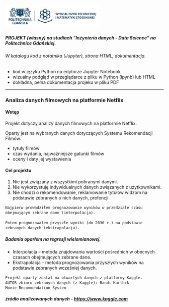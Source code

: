 <img src="Portfolio_Netflix/PG_WFTiMS.jpg" alt="Politechnika Gdańska" width="300" height="auto"> 

##### PROJEKT (własny) na studiach "Inżynieria danych - Data Science" na Politechnice Gdańskiej.
###### W katalogu kod z notatnika (Jupyter), strona HTML, dokumentacja. 

- kod w języku Python na edytorze Jupyter Notebook
- wizualny podgląd w przeglądarce z pliku w Python (ipynb) lub HTML
- dokładna, pełna dokumentacja projeku w pliku PDF

---

### Analiza danych filmowych na platformie Netflix

#### Wstęp
Projekt dotyczy analizy danych filmowych na platformie Netflix.

Oparty jest na wybranych danych  dotyczących Systemu Rekomendacji Filmów.
- tytuły filmów
- czas wydania, najważniejsze gatunki filmów
- oceny i daty jej wystawienia

#### Cel projektu 
1. Nie jest związany z wszystkimi pobranymi danymi.
2. Nie wykorzystuję indywidualnych danych związanych z użytkownikami.
3. Nie chodzi o rekomendowanie, reklamowanie tytułów widzom na podstawie zebranych o nich danych, prefencji.

```
Najpierw prowadziłem prognozowanie wyników w przedziale czasu obejmującym zebrane dane (interpolacja).

Potem prognozowałem przyszłe wyniki (do 2030 r.) na podstawie zebranych danych (ekstrapolacja).
```

##### Badania oparłem na regresji wielomianowej.
- Interpolacja – metoda znajdowania wartości pośrednich w obecnych czasach obejmujących zebrane dane.
- Ekstrapolacja – metoda prognozowania przyszłych wyników na podstawie zebranych wcześniej danych. 

```
Projekt oparty został na otwartych danych z platformy Kaggle.
AUTOR zbioru zebranych danych (z Kaggle): Bandi Karthik
Movie Recommendation System
```
##### źródło analizowanych danych - https://www.kaggle.com
